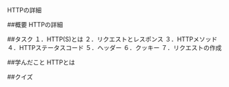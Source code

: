 HTTPの詳細

##概要
HTTPの詳細


##タスク
１．HTTP(S)とは
２．リクエストとレスポンス
３．HTTPメソッド
４．HTTPステータスコード
５．ヘッダー
６．クッキー
７．リクエストの作成


##学んだこと
HTTPとは


##クイズ
